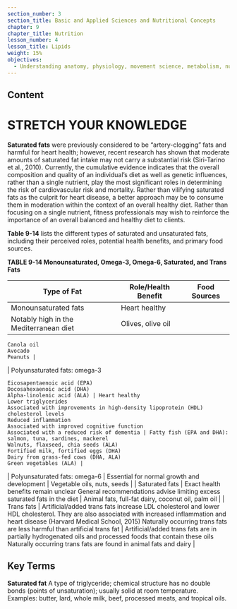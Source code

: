 ```yaml
---
section_number: 3
section_title: Basic and Applied Sciences and Nutritional Concepts
chapter: 9
chapter_title: Nutrition
lesson_number: 4
lesson_title: Lipids
weight: 15%
objectives:
  - Understanding anatomy, physiology, movement science, metabolism, nutrition, and supplementation.
---
```


## Content
# STRETCH YOUR KNOWLEDGE

**Saturated fats** were previously considered to be “artery-clogging” fats and harmful for heart health; however, recent research has shown that moderate amounts of saturated fat intake may not carry a substantial risk (Siri-Tarino et al., 2010). Currently, the cumulative evidence indicates that the overall composition and quality of an individual’s diet as well as genetic influences, rather than a single nutrient, play the most significant roles in determining the risk of cardiovascular risk and mortality. Rather than vilifying saturated fats as the culprit for heart disease, a better approach may be to consume them in moderation within the context of an overall healthy diet. Rather than focusing on a single nutrient, fitness professionals may wish to reinforce the importance of an overall balanced and healthy diet to clients.

**Table 9-14** lists the different types of saturated and unsaturated fats, including their perceived roles, potential health benefits, and primary food sources.

**TABLE 9-14 Monounsaturated, Omega-3, Omega-6, Saturated, and Trans Fats**

| Type of Fat | Role/Health Benefit | Food Sources |
|---|---|---|
| Monounsaturated fats | Heart healthy
	Notably high in the Mediterranean diet | Olives, olive oil
	Canola oil
	Avocado
	Peanuts |
| Polyunsaturated fats: omega-3

	Eicosapentaenoic acid (EPA)
	Docosahexaenoic acid (DHA)
	Alpha-linolenic acid (ALA) | Heart healthy
	Lower triglycerides
	Associated with improvements in high-density lipoprotein (HDL) cholesterol levels
	Reduced inflammation
	Associated with improved cognitive function
	Associated with a reduced risk of dementia | Fatty fish (EPA and DHA): salmon, tuna, sardines, mackerel
	Walnuts, flaxseed, chia seeds (ALA)
	Fortified milk, fortified eggs (DHA)
	Dairy from grass-fed cows (DHA, ALA)
	Green vegetables (ALA) |
| Polyunsaturated fats: omega-6 | Essential for normal growth and development | Vegetable oils, nuts, seeds |
| Saturated fats | Exact health benefits remain unclear
	General recommendations advise limiting excess saturated fats in the diet | Animal fats, full-fat dairy, coconut oil, palm oil |
| Trans fats | Artificial/added trans fats increase LDL cholesterol and lower HDL cholesterol. They are also associated with increased inflammation and heart disease (Harvard Medical School, 2015)
	Naturally occurring trans fats are less harmful than artificial trans fat | Artificial/added trans fats are in partially hydrogenated oils and processed foods that contain these oils
	Naturally occurring trans fats are found in animal fats and dairy |

## Key Terms

**Saturated fat**
A type of triglyceride; chemical structure has no double bonds (points of unsaturation); usually solid at room temperature. Examples: butter, lard, whole milk, beef, processed meats, and tropical oils.